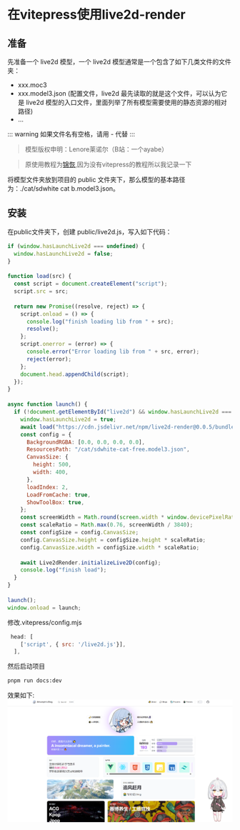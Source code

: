 # 在vitepress使用live2d-render

## 准备
先准备一个 live2d 模型，一个 live2d 模型通常是一个包含了如下几类文件的文件夹：

- xxx.moc3
- xxx.model3.json (配置文件，live2d 最先读取的就是这个文件，可以认为它是 live2d 模型的入口文件，里面列举了所有模型需要使用的静态资源的相对路径)
- ...

::: warning
如果文件名有空格，请用 - 代替
:::

> 模型版权申明：Lenore莱诺尔（B站：一个ayabe）

> 原使用教程为[锦恢](https://document.kirigaya.cn/docs/live2d-render/vuepress-install.html),因为没有vitepress的教程所以我记录一下

将模型文件夹放到项目的 public 文件夹下，那么模型的基本路径为：./cat/sdwhite cat b.model3.json。

## 安装
在public文件夹下，创建 public/live2d.js，写入如下代码：

```js
if (window.hasLaunchLive2d === undefined) {
  window.hasLaunchLive2d = false;
}

function load(src) {
  const script = document.createElement("script");
  script.src = src;

  return new Promise((resolve, reject) => {
    script.onload = () => {
      console.log("finish loading lib from " + src);
      resolve();
    };
    script.onerror = (error) => {
      console.error("Error loading lib from " + src, error);
      reject(error);
    };
    document.head.appendChild(script);
  });
}

async function launch() {
  if (!document.getElementById("live2d") && window.hasLaunchLive2d === false) {
    window.hasLaunchLive2d = true;
    await load("https://cdn.jsdelivr.net/npm/live2d-render@0.0.5/bundle.js");
    const config = {
      BackgroundRGBA: [0.0, 0.0, 0.0, 0.0],
      ResourcesPath: "/cat/sdwhite-cat-free.model3.json",
      CanvasSize: {
        height: 500,
        width: 400,
      },
      loadIndex: 2,
      LoadFromCache: true,
      ShowToolBox: true,
    };
    const screenWidth = Math.round(screen.width * window.devicePixelRatio);
    const scaleRatio = Math.max(0.76, screenWidth / 3840);
    const configSize = config.CanvasSize;
    config.CanvasSize.height = configSize.height * scaleRatio;
    config.CanvasSize.width = configSize.width * scaleRatio;

    await Live2dRender.initializeLive2D(config);
    console.log("finish load");
  }
}

launch();
window.onload = launch;
```

修改.vitepress/config.mjs
```js
 head: [
    ['script', { src: '/live2d.js'}],
  ],
```

然后启动项目
```bash
pnpm run docs:dev
```

效果如下:
![效果图](./image.png)
